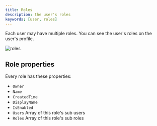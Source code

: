 ```yaml
---
title: Roles
description: the user's roles
keywords: [user, roles]
---
```


Each user may have multiple roles.
You can see the user's roles on the user's profile.

![roles](/img/users_roles.png)

## Role properties

Every role has these properties:

* `Owner`
* `Name`
* `CreatedTime`
* `DisplayName`
* `IsEnabled`
* `Users` Array of this role's sub users
* `Roles` Array of this role's sub roles
